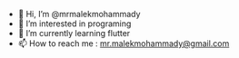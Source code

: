 - 👋 Hi, I’m @mrmalekmohammady
- 👀 I’m interested in programing
- 🌱 I’m currently learning flutter
- 📫 How to reach me : mr.malekmohammady@gmail.com

<!---
mrmalekmohammady/mrmalekmohammady is a ✨ special ✨ repository because its `README.md` (this file) appears on your GitHub profile.
You can click the Preview link to take a look at your changes.
--->
